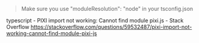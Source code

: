 > Make sure you use "moduleResolution": "node" in your tsconfig.json

typescript - PIXI import not working: Cannot find module pixi.js - Stack Overflow https://stackoverflow.com/questions/59532487/pixi-import-not-working-cannot-find-module-pixi-js
